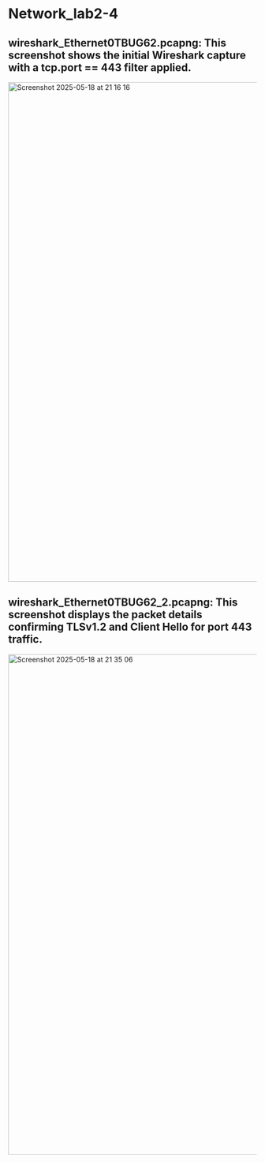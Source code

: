 # Network_lab2-4

## wireshark_Ethernet0TBUG62.pcapng: This screenshot shows the initial Wireshark capture with a tcp.port == 443 filter applied.
<img width="1014" alt="Screenshot 2025-05-18 at 21 16 16" src="https://github.com/user-attachments/assets/8fb01efa-83e3-4338-97af-438997de35ea" />

## wireshark_Ethernet0TBUG62_2.pcapng: This screenshot displays the packet details confirming TLSv1.2 and Client Hello for port 443 traffic.
<img width="1016" alt="Screenshot 2025-05-18 at 21 35 06" src="https://github.com/user-attachments/assets/2e1c7474-1e0c-4c8a-ad15-bc67357ca8bd" />
